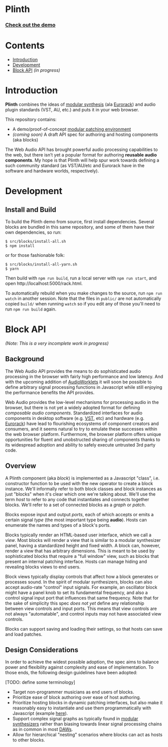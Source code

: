 # Plinth

### [Check out the demo](https://rsimmons.github.io/plinth/rack.html)

# Contents

- [Introduction](#introduction)
- [Development](#development)
- [Block API](#block-api) *(in progress)*

# Introduction

**Plinth** combines the ideas of [modular synthesis](https://en.wikipedia.org/wiki/Modular_synthesizer) (ala [Eurorack](https://en.wikipedia.org/wiki/Doepfer_A-100)) and audio plugin standards (VST, AU, etc.) and puts it in your web browser.

This repository contains:
- A demo/proof-of-concept [modular patching environment](https://rsimmons.github.io/plinth/rack.html)
- *(coming soon)* A draft API spec for authoring and hosting components (aka blocks)

The Web Audio API has brought powerful audio processing capabilities to the web, but there isn’t yet a popular format for authoring **reusable audio components**. My hope is that Plinth will help spur work towards defining a such community standard (as VST/AU/etc and Eurorack have in the software and hardware worlds, respectively).

# Development

## Install and Build

To build the Plinth demo from source, first install dependencies. Several blocks are bundled in this same repository, and some of them have their own dependencies, so run:

```
$ src/blocks/install-all.sh
$ npm install
```

or for those fashionable folk:

```
$ src/blocks/install-all-yarn.sh
$ yarn
```

Then build with `npm run build`, run a local server with `npm run start`, and open http://localhost:5000/rack.html.

To automatically rebuild when you make changes to the source, run `npm run watch` in another session. Note that the files in `public/` are not automatically copied `build/` when running `watch` so if you edit any of those you'll need to run `npm run build` again. 

# Block API

*(Note: This is a very incomplete work in progress)*

## Background

The Web Audio API provides the means to do sophisticated audio processing in the browser with fairly high performance and low latency. And with the upcoming addition of [AudioWorklets](https://webaudio.github.io/web-audio-api/#AudioWorklet) it will soon be possible to define arbitrary signal processing functions in Javascript while still enjoying the performance benefits the API provides.

Web Audio provides the low-level mechanisms for processing audio in the browser, but there is not yet a widely adopted format for defining *composable audio components*. Standardized interfaces for audio components in desktop software (e.g. [VST](https://en.wikipedia.org/wiki/Virtual_Studio_Technology), etc) and hardware (e.g. [Eurorack](https://en.wikipedia.org/wiki/Doepfer_A-100)) have lead to flourishing ecosystems of component creators and consumers, and it seems natural to try to emulate these successes within the web browser platform. Furthermore, the browser platform offers unique opportunities for fluent and unobstructed sharing of components thanks to its widespread adoption and ability to safely execute untrusted 3rd party code.

## Overview

A Plinth component (aka *block*) is implemented as a Javascript "class", i.e. constructor function to be used with the new operator to create a block instance. We'll informally refer to both block classes and block instances as just "blocks" when it's clear which one we're talking about. We'll use the term *host* to refer to any code that instantiates and connects together blocks. We'll refer to a set of connected blocks as a *graph* or *patch*.

Blocks expose input and output *ports*, each of which accepts or emits a certain signal *type* (the most important type being **audio**). Hosts can enumerate the names and types of a block's ports.

Blocks typically render an HTML-based user interface, which we call a *view*. Most blocks will render a view that is similar to a modular synthesizer panel, having a standardized height and fixed width. A block can, however, render a view that has arbitrary dimensions. This is meant to be used by sophisticated blocks that require a "full window" view, such as blocks that present an internal patching interface. Hosts can manage hiding and revealing blocks views to end users.

Block views typically display controls that affect how a block generates or processes sound. In the spirit of modular synthesizers, blocks can also accept audio-rate "control" input signals. For example, an oscillator block might have a panel knob to set its fundamental frequency, and also a control signal input port that influences that same frequency. Note that for the sake of simplicity this spec *does not yet* define any relationship between view controls and input ports. This means that view controls are not always "automatable", and control inputs may not have associated view controls.

Blocks can support saving and loading their settings, so that hosts can save and load patches.

## Design Considerations

In order to achieve the widest possible adoption, the spec aims to balance power and flexibility against complexity and ease of implementation. To those ends, the following design guidelines have been adopted:

[TODO: define some terminology]
* Target non-programmer musicians as end users of blocks.
* Prioritize ease of block authoring over ease of host authoring.
* Prioritize hosting blocks in dynamic patching interfaces, but also make it reasonably easy to instantiate and use them programmatically with Javascript (example [here](https://rsimmons.github.io/plinth/programmatic.html)).
* Support complex signal graphs as typically found in [modular synthesizers](https://en.wikipedia.org/wiki/Modular_synthesizer) rather than biasing towards linear signal processing chains as in common in most [DAWs](https://en.wikipedia.org/wiki/Digital_audio_workstation).
* Allow for hierarchical "nesting" scenarios where blocks can act as hosts to other blocks.
